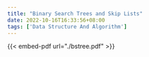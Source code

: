 ```yaml
---
title: "Binary Search Trees and Skip Lists"
date: 2022-10-16T16:33:56+08:00
tags: ['Data Structure And Algorithm']
---
```


{{< embed-pdf url="./bstree.pdf" >}}

